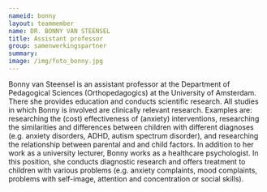 ```yaml
---
nameid: bonny
layout: teammember
name: DR. BONNY VAN STEENSEL
title: Assistant professor
group: samenwerkingspartner
summary: 
image: /img/foto_bonny.jpg
---
```



Bonny van Steensel is an assistant professor at the Department of Pedagogical Sciences (Orthopedagogics) at the University of Amsterdam. There she provides education and conducts scientific research. All studies in which Bonny is involved are clinically relevant research. Examples are: researching the (cost) effectiveness of (anxiety) interventions, researching the similarities and differences between children with different diagnoses (e.g. anxiety disorders, ADHD, autism spectrum disorder), and researching the relationship between parental and and child factors. In addition to her work as a university lecturer, Bonny works as a healthcare psychologist. In this position, she conducts diagnostic research and offers treatment to children with various problems (e.g. anxiety complaints, mood complaints, problems with self-image, attention and concentration or social skills). 
